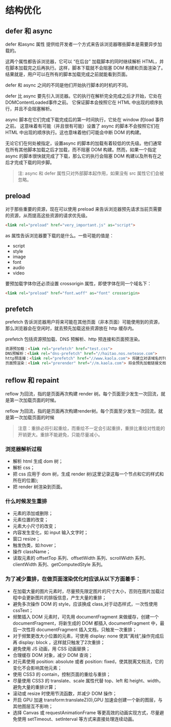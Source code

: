 # 结构优化
## defer 和 async
defer 和async 属性 提供给开发者一个方式来告诉浏览器哪些脚本是需要异步加载的。

这两个属性都告诉浏览器，它可以 “在后台” 加载脚本的同时继续解析 HTML，并在脚本加载完之后再执行。这样，脚本下载就不会阻塞 DOM 构建和页面渲染了。结果就是，用户可以在所有的脚本加载完成之前就能看到页面。

defer 和 async 之间的不同是他们开始执行脚本的时机的不同。

defer 比 async 要先引入浏览器。它的执行在解析完全完成之后才开始，它处在DOMContentLoaded事件之前。 它保证脚本会按照它在 HTML 中出现的顺序执行，并且不会阻塞解析。

async 脚本在它们完成下载完成后的第一时间执行，它处在 window 的load 事件之前。 这意味着有可能（并且很有可能）设置了 async 的脚本不会按照它们在 HTML 中出现的顺序执行。这也意味着他们可能会中断 DOM 的构建。

无论它们在何处被指定，设置async 的脚本的加载有着较低的优先级。他们通常在所有其他脚本加载之后才加载，而不阻塞 DOM 构建。然而，如果一个指定async 的脚本很快就完成了下载，那么它的执行会阻塞 DOM 构建以及所有在之后才完成下载的同步脚。


> 注: async 和 defer 属性只对外部脚本起作用，如果没有 src 属性它们会被忽略。

## preload
对于那些重要的资源，现在可以使用 preload 来告诉浏览器预先请求当前页需要的资源，从而提高这些资源的请求优先级。

``` html
<link rel="preload" href="very_important.js" as="script">
```

as 属性告诉浏览器要下载的是什么。一些可能的值是：

* script
* style
* image
* font
* audio
* video

要预加载字体你还必须设置 crossorigin 属性，即使字体在同一个域名下：

``` html
<link rel="preload" href="font.woff" as="font" crossorigin>
```

## prefetch
prefetch 告诉浏览器用户将来可能在其他页面（非本页面）可能使用到的资源，那么浏览器会在空闲时，就去预先加载这些资源放在 http 缓存内。

prefetch 包括资源预加载、DNS 预解析、http 预连接和页面预渲染。

``` html
资源预加载：<link rel="prefetch" href="test.css">
DNS预解析：<link rel="dns-prefetch" href="//haitao.nos.netease.com">
http预连接：<link rel="prefetch" href="//www.kaola.com"> 将建立对该域名的TCP链接
页面预渲染：<link rel="prerender" href="//m.kaola.com"> 将会预先加载链接文档的所有资源
```

## reflow 和 repaint
reflow 为回流，指的是页面再次构建 render 树。每个页面至少发生一次回流，就是第一次加载页面的时候。

reflow 为回流，指的是页面再次构建render树。每个页面至少发生一次回流，就是第一次加载页面的时候

> 注意：重排必将引起重绘，而重绘不一定会引起重排，重排比重绘对性能的开销更大。重排不能避免，只能尽量减小。

### 浏览器解析过程
* 解析 html 生成 dom 树；
* 解析 css；
* 把 css 应用于 dom 树，生成 render 树(这里记录这每一个节点和它的样式和所在的位置);
* 把 render 树渲染到页面。

### 什么时候发生重排
* 元素的添加或删除；
* 元素位置的改变；
* 元素大小尺寸的改变；
* 内容发生变化，如 input 输入文字时；
* 窗口 resize；
* 触发伪类，如:hover；
* 操作 className；
* 读取元素的 offsetTop 系列、offsetWidth 系列、scrollWidth 系列、clientWidth 系列、getComputedStyle 系列。

### 为了减少重排，在做页面渲染优化时应该从以下方面着手：
* 在加载大量的图片元素时，尽量预先限定图片的尺寸大小，否则在图片加载过程中会更新图片的排版信息，产生大量的重排；
* 避免多次操作 DOM 的 style，应该换成 class,对于动态样式，一次性使用 cssText；
* 频繁插入 DOM 元素时，可先用 documentFragment 来做缓存，创建一个 documentFragment，将新生成的 DOM 都插入 documentFragment 中，最后一次性将 documentFragment 插入文档，只触发一次重排；
* 对于频繁更改大小位置的元素，可使用 display: none 使其“离线”,操作完成后再 display: block ，这样就只触发了2次重排；
* 避免使用 JS 动画，用 CSS 动画替换；
* 合理缓存 DOM 对象，减少 DOM 查询；
* 对元素使用 position: absolute 或者 position: fixed，使其脱离文档流，它的变化不会影响其他元素；
* 使用 CSS3 的 contain，控制页面的重绘与重排；
* 尽量使用 CSS3 的 translate、scale 属性代替 top、left 和 height、width，避免大量的重排计算；
* 滚动或 resize 时使用节流函数，并减少 DOM 操作；
* 开启 GPU 加速 transform:translateZ(0),GPU 加速会创建一个新的图层，与其他图层互不影响；
* 选择 Canvas 或 requestAnimationFrame 等更高效的动画实现方式，尽量避免使用 setTimeout、setInterval 等方式来直接处理连续动画。